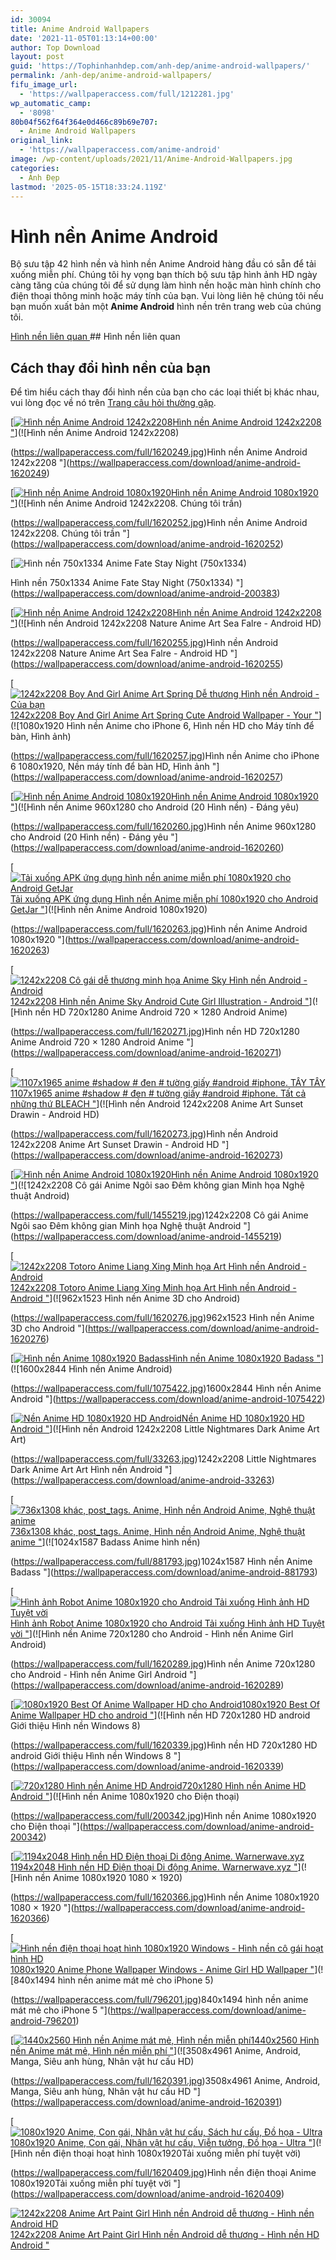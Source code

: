 ```yaml
---
id: 30094
title: Anime Android Wallpapers
date: '2021-11-05T01:13:14+00:00'
author: Top Download
layout: post
guid: 'https://Tophinhanhdep.com/anh-dep/anime-android-wallpapers/'
permalink: /anh-dep/anime-android-wallpapers/
fifu_image_url:
  - 'https://wallpaperaccess.com/full/1212281.jpg'
wp_automatic_camp:
  - '8098'
80b04f562f64f364e0d466c89b69e707:
  - Anime Android Wallpapers
original_link:
  - 'https://wallpaperaccess.com/anime-android'
image: /wp-content/uploads/2021/11/Anime-Android-Wallpapers.jpg
categories:
  - Ảnh Đẹp
lastmod: '2025-05-15T18:33:24.119Z'
---
```

# Hình nền Anime Android

Bộ sưu tập 42 hình nền và hình nền Anime Android hàng đầu có sẵn để tải xuống miễn phí. Chúng tôi hy vọng bạn thích bộ sưu tập hình ảnh HD ngày càng tăng của chúng tôi để sử dụng làm hình nền hoặc màn hình chính cho điện thoại thông minh hoặc máy tính của bạn. Vui lòng liên hệ chúng tôi nếu bạn muốn xuất bản một **Anime Android** hình nền trên trang web của chúng tôi.

[Hình nền liên quan ](#related) ## Hình nền liên quan

## Cách thay đổi hình nền của bạn

Để tìm hiểu cách thay đổi hình nền của bạn cho các loại thiết bị khác nhau, vui lòng đọc về nó trên [Trang câu hỏi thường gặp](https://tophinhanhdep.com/faq/).

  
[[![Hình nền Anime Android 1242x2208](https://wallpaperaccess.com/full/1212281.jpg)Hình nền Anime Android 1242x2208 "](https://wallpaperaccess.com/download/anime-android-1212281)](![Hình nền Anime Android 1242x2208)

(https://wallpaperaccess.com/full/1620249.jpg)Hình nền Anime Android 1242x2208 "](https://wallpaperaccess.com/download/anime-android-1620249)

[[![Hình nền Anime Android 1080x1920](https://wallpaperaccess.com/full/1519571.jpg)Hình nền Anime Android 1080x1920 "](https://wallpaperaccess.com/download/anime-android-1519571)](![Hình nền Anime Android 1242x2208.  Chúng tôi trần)

(https://wallpaperaccess.com/full/1620252.jpg)Hình nền Anime Android 1242x2208. Chúng tôi trần "](https://wallpaperaccess.com/download/anime-android-1620252)

[![Hình nền 750x1334 Anime Fate Stay Night (750x1334)](https://wallpaperaccess.com/full/200383.jpg)

Hình nền 750x1334 Anime Fate Stay Night (750x1334) "](https://wallpaperaccess.com/download/anime-android-200383)

[[![Hình nền Anime Android 1242x2208](https://wallpaperaccess.com/full/809643.jpg)Hình nền Anime Android 1242x2208 "](https://wallpaperaccess.com/download/anime-android-809643)](![Hình nền Android 1242x2208 Nature Anime Art Sea Falre - Android HD)

(https://wallpaperaccess.com/full/1620255.jpg)Hình nền Android 1242x2208 Nature Anime Art Sea Falre - Android HD "](https://wallpaperaccess.com/download/anime-android-1620255)

[[![1242x2208 Boy And Girl Anime Art Spring Dễ thương Hình nền Android - Của bạn](https://wallpaperaccess.com/full/1620256.jpg)1242x2208 Boy And Girl Anime Art Spring Cute Android Wallpaper - Your "](https://wallpaperaccess.com/download/anime-android-1620256)](![1080x1920 Hình nền Anime cho iPhone 6, Hình nền HD cho Máy tính để bàn, Hình ảnh)

(https://wallpaperaccess.com/full/1620257.jpg)Hình nền Anime cho iPhone 6 1080x1920, Nền máy tính để bàn HD, Hình ảnh "](https://wallpaperaccess.com/download/anime-android-1620257)

[[![Hình nền Anime Android 1080x1920](https://wallpaperaccess.com/full/1519566.jpg)Hình nền Anime Android 1080x1920 "](https://wallpaperaccess.com/download/anime-android-1519566)](![Hình nền Anime 960x1280 cho Android (20 Hình nền) - Đáng yêu)

(https://wallpaperaccess.com/full/1620260.jpg)Hình nền Anime 960x1280 cho Android (20 Hình nền) - Đáng yêu "](https://wallpaperaccess.com/download/anime-android-1620260)

[[![Tải xuống APK ứng dụng hình nền anime miễn phí 1080x1920 cho Android GetJar](https://wallpaperaccess.com/full/250006.png)Tải xuống APK ứng dụng Hình nền Anime miễn phí 1080x1920 cho Android GetJar "](https://wallpaperaccess.com/download/anime-android-250006)](![Hình nền Anime Android 1080x1920)

(https://wallpaperaccess.com/full/1620263.jpg)Hình nền Anime Android 1080x1920 "](https://wallpaperaccess.com/download/anime-android-1620263)

[[![1242x2208 Cô gái dễ thương minh họa Anime Sky Hình nền Android - Android](https://wallpaperaccess.com/full/1620266.jpg)1242x2208 Hình nền Anime Sky Android Cute Girl Illustration - Android "](https://wallpaperaccess.com/download/anime-android-1620266)](![Hình nền HD 720x1280 Anime Android 720 × 1280 Android Anime)

(https://wallpaperaccess.com/full/1620271.jpg)Hình nền HD 720x1280 Anime Android 720 × 1280 Android Anime "](https://wallpaperaccess.com/download/anime-android-1620271)

[[![1107x1965 anime #shadow # đen # tường giấy #android #iphone.  TẨY TẨY](https://wallpaperaccess.com/full/808497.jpg)1107x1965 anime #shadow # đen # tường giấy #android #iphone. Tất cả những thứ BLEACH "](https://wallpaperaccess.com/download/anime-android-808497)](![Hình nền Android 1242x2208 Anime Art Sunset Drawin - Android HD)

(https://wallpaperaccess.com/full/1620273.jpg)Hình nền Android 1242x2208 Anime Art Sunset Drawin - Android HD "](https://wallpaperaccess.com/download/anime-android-1620273)

[[![Hình nền Anime Android 1080x1920](https://wallpaperaccess.com/full/1214574.jpg)Hình nền Anime Android 1080x1920 "](https://wallpaperaccess.com/download/anime-android-1214574)](![1242x2208 Cô gái Anime Ngôi sao Đêm không gian Minh họa Nghệ thuật Android)

(https://wallpaperaccess.com/full/1455219.jpg)1242x2208 Cô gái Anime Ngôi sao Đêm không gian Minh họa Nghệ thuật Android "](https://wallpaperaccess.com/download/anime-android-1455219)

[[![1242x2208 Totoro Anime Liang Xing Minh họa Art Hình nền Android - Android](https://wallpaperaccess.com/full/156241.jpg)1242x2208 Totoro Anime Liang Xing Minh họa Art Hình nền Android - Android "](https://wallpaperaccess.com/download/anime-android-156241)](![962x1523 Hình nền Anime 3D cho Android)

(https://wallpaperaccess.com/full/1620276.jpg)962x1523 Hình nền Anime 3D cho Android "](https://wallpaperaccess.com/download/anime-android-1620276)

[[![Hình nền Anime 1080x1920 Badass](https://wallpaperaccess.com/full/1620278.jpg)Hình nền Anime 1080x1920 Badass "](https://wallpaperaccess.com/download/anime-android-1620278)](![1600x2844 Hình nền Anime Android)

(https://wallpaperaccess.com/full/1075422.jpg)1600x2844 Hình nền Anime Android "](https://wallpaperaccess.com/download/anime-android-1075422)

[[![Nền Anime HD 1080x1920 HD Android](https://wallpaperaccess.com/full/1620280.jpg)Nền Anime HD 1080x1920 HD Android "](https://wallpaperaccess.com/download/anime-android-1620280)](![Hình nền Android 1242x2208 Little Nightmares Dark Anime Art Art)

(https://wallpaperaccess.com/full/33263.jpg)1242x2208 Little Nightmares Dark Anime Art Art Hình nền Android "](https://wallpaperaccess.com/download/anime-android-33263)

[[![736x1308 khác, post_tags.  Anime, Hình nền Android Anime, Nghệ thuật anime](https://wallpaperaccess.com/full/1620285.jpg)736x1308 khác, post\_tags. Anime, Hình nền Android Anime, Nghệ thuật anime "](https://wallpaperaccess.com/download/anime-android-1620285)](![1024x1587 Badass Anime hình nền)

(https://wallpaperaccess.com/full/881793.jpg)1024x1587 Hình nền Anime Badass "](https://wallpaperaccess.com/download/anime-android-881793)

[[![Hình ảnh Robot Anime 1080x1920 cho Android Tải xuống Hình ảnh HD Tuyệt vời](https://wallpaperaccess.com/full/1620287.jpg)Hình ảnh Robot Anime 1080x1920 cho Android Tải xuống Hình ảnh HD Tuyệt vời "](https://wallpaperaccess.com/download/anime-android-1620287)](![Hình nền Anime 720x1280 cho Android - Hình nền Anime Girl Android)

(https://wallpaperaccess.com/full/1620289.jpg)Hình nền Anime 720x1280 cho Android - Hình nền Anime Girl Android "](https://wallpaperaccess.com/download/anime-android-1620289)

[[![1080x1920 Best Of Anime Wallpaper HD cho Android](https://wallpaperaccess.com/full/1620290.jpg)1080x1920 Best Of Anime Wallpaper HD cho android "](https://wallpaperaccess.com/download/anime-android-1620290)](![Hình nền HD 720x1280 HD android Giới thiệu Hình nền Windows 8)

(https://wallpaperaccess.com/full/1620339.jpg)Hình nền HD 720x1280 HD android Giới thiệu Hình nền Windows 8 "](https://wallpaperaccess.com/download/anime-android-1620339)

[[![720x1280 Hình nền Anime HD Android](https://wallpaperaccess.com/full/1620354.jpg)720x1280 Hình nền Anime HD Android "](https://wallpaperaccess.com/download/anime-android-1620354)](![Hình nền Anime 1080x1920 cho Điện thoại)

(https://wallpaperaccess.com/full/200342.jpg)Hình nền Anime 1080x1920 cho Điện thoại "](https://wallpaperaccess.com/download/anime-android-200342)

[[![1194x2048 Hình nền HD Điện thoại Di động Anime.  Warnerwave.xyz](https://wallpaperaccess.com/full/1620361.jpg)1194x2048 Hình nền HD Điện thoại Di động Anime. Warnerwave.xyz "](https://wallpaperaccess.com/download/anime-android-1620361)](![Hình nền Anime 1080x1920 1080 × 1920)

(https://wallpaperaccess.com/full/1620366.jpg)Hình nền Anime 1080x1920 1080 × 1920 "](https://wallpaperaccess.com/download/anime-android-1620366)

[[![Hình nền điện thoại hoạt hình 1080x1920 Windows - Hình nền cô gái hoạt hình HD](https://wallpaperaccess.com/full/1620383.jpg)1080x1920 Anime Phone Wallpaper Windows - Anime Girl HD Wallpaper "](https://wallpaperaccess.com/download/anime-android-1620383)](![840x1494 hình nền anime mát mẻ cho iPhone 5)

(https://wallpaperaccess.com/full/796201.jpg)840x1494 hình nền anime mát mẻ cho iPhone 5 "](https://wallpaperaccess.com/download/anime-android-796201)

[[![1440x2560 Hình nền Anime mát mẻ, Hình nền miễn phí](https://wallpaperaccess.com/full/1620387.jpg)1440x2560 Hình nền Anime mát mẻ, Hình nền miễn phí "](https://wallpaperaccess.com/download/anime-android-1620387)](![3508x4961 Anime, Android, Manga, Siêu anh hùng, Nhân vật hư cấu HD)

(https://wallpaperaccess.com/full/1620391.jpg)3508x4961 Anime, Android, Manga, Siêu anh hùng, Nhân vật hư cấu HD "](https://wallpaperaccess.com/download/anime-android-1620391)

[[![1080x1920 Anime, Con gái, Nhân vật hư cấu, Sách hư cấu, Đồ họa - Ultra](https://wallpaperaccess.com/full/1620399.jpg)1080x1920 Anime, Con gái, Nhân vật hư cấu, Viễn tưởng, Đồ họa - Ultra "](https://wallpaperaccess.com/download/anime-android-1620399)](![Hình nền điện thoại hoạt hình 1080x1920Tải xuống miễn phí tuyệt vời)

(https://wallpaperaccess.com/full/1620409.jpg)Hình nền điện thoại Anime 1080x1920Tải xuống miễn phí tuyệt vời "](https://wallpaperaccess.com/download/anime-android-1620409)

[![1242x2208 Anime Art Paint Girl Hình nền Android dễ thương - Hình nền Android HD](https://wallpaperaccess.com/full/234948.jpg)1242x2208 Anime Art Paint Girl Hình nền Android dễ thương - Hình nền HD Android "](https://wallpaperaccess.com/download/anime-android-234948)
